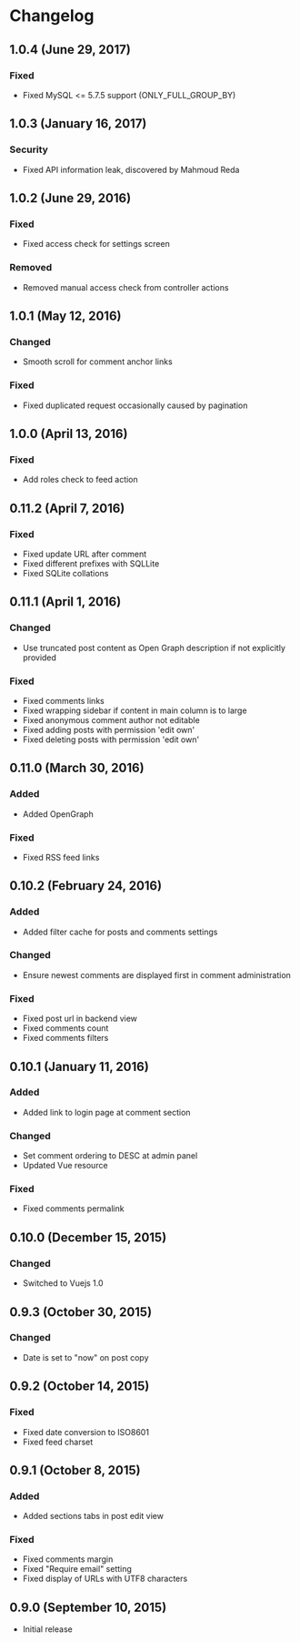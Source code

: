 # Changelog

## 1.0.4 (June 29, 2017)

### Fixed
- Fixed MySQL <= 5.7.5 support (ONLY_FULL_GROUP_BY)

## 1.0.3 (January 16, 2017)

### Security
- Fixed API information leak, discovered by Mahmoud Reda

## 1.0.2 (June 29, 2016)

### Fixed
- Fixed access check for settings screen 

### Removed
- Removed manual access check from controller actions

## 1.0.1 (May 12, 2016)

### Changed
- Smooth scroll for comment anchor links

### Fixed
- Fixed duplicated request occasionally caused by pagination

## 1.0.0 (April 13, 2016)

### Fixed
- Add roles check to feed action

## 0.11.2 (April 7, 2016)

### Fixed
- Fixed update URL after comment
- Fixed different prefixes with SQLLite
- Fixed SQLite collations

## 0.11.1 (April 1, 2016)

### Changed
- Use truncated post content as Open Graph description if not explicitly provided

### Fixed
- Fixed comments links
- Fixed wrapping sidebar if content in main column is to large
- Fixed anonymous comment author not editable
- Fixed adding posts with permission 'edit own'
- Fixed deleting posts with permission 'edit own'

## 0.11.0 (March 30, 2016)

### Added
- Added OpenGraph

### Fixed
- Fixed RSS feed links

## 0.10.2 (February 24, 2016)

### Added
- Added filter cache for posts and comments settings

### Changed
- Ensure newest comments are displayed first in comment administration

### Fixed
- Fixed post url in backend view
- Fixed comments count
- Fixed comments filters

## 0.10.1 (January 11, 2016)

### Added
- Added link to login page at comment section

### Changed
- Set comment ordering to DESC at admin panel
- Updated Vue resource

### Fixed
- Fixed comments permalink

## 0.10.0 (December 15, 2015)

### Changed
- Switched to Vuejs 1.0

## 0.9.3 (October 30, 2015)

### Changed
- Date is set to "now" on post copy

## 0.9.2 (October 14, 2015)

### Fixed
- Fixed date conversion to ISO8601
- Fixed feed charset

## 0.9.1 (October 8, 2015)

### Added
- Added sections tabs in post edit view

### Fixed
- Fixed comments margin
- Fixed "Require email" setting
- Fixed display of URLs with UTF8 characters

## 0.9.0 (September 10, 2015)

- Initial release
